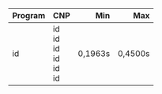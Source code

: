 Program | CNP | Min | Max
--- | --- | ---: | ---:
id | id<br/>id<br/>id<br/>id<br/>id<br/>id | 0,1963s | 0,4500s
